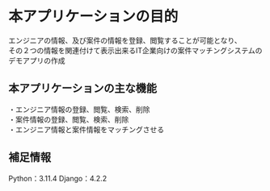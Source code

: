 # 本アプリケーションの目的
エンジニアの情報、及び案件の情報を登録、閲覧することが可能となり、<br>
その２つの情報を関連付けて表示出来るIT企業向けの案件マッチングシステムのデモアプリの作成

## 本アプリケーションの主な機能
・エンジニア情報の登録、閲覧、検索、削除<br>
・案件情報の登録、閲覧、検索、削除<br>
・エンジニア情報と案件情報をマッチングさせる<br>

## 補足情報
Python：3.11.4
Django：4.2.2
